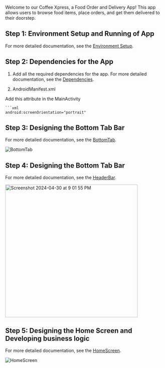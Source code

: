 Welcome to our Coffee Xpress, a Food Order and Delivery App! This app allows users to browse food items, place orders, and get them delivered to their doorstep.


## Step 1: Environment Setup and Running of App

For more detailed documentation, see the [Environment Setup](./Readme/EnvironmentSetup.md).

## Step 2: Dependencies for the App

1. Add all the required dependencies for the app. For more detailed documentation, see the [Dependencies](./Readme/Dependencies.md).

2. AndroidManifest.xml

Add this attribute in the MainActivity

    ```xml
    android:screenOrientation="portrait"

## Step 3: Designing the Bottom Tab Bar

For more detailed documentation, see the [BottomTab](./Readme/BottomTab.md).

![BottomTab](https://github.com/sarguru1981/Coffee_Xpress/assets/4471129/3c1758ac-a934-4b27-a34e-fce133f0f5ac)


## Step 4: Designing the Bottom Tab Bar

For more detailed documentation, see the [HeaderBar](./Readme/HeaderBar.md).

<img width="422" alt="Screenshot 2024-04-30 at 9 01 55 PM" src="https://github.com/sarguru1981/Coffee_Xpress/assets/4471129/06c5758a-9156-4dfa-8b54-bcf8d4749de6">

## Step 5: Designing the Home Screen and Developing business logic

For more detailed documentation, see the [HomeScreen](./Readme/HomeScreen.md).

![HomeScreen](https://github.com/sarguru1981/Coffee_Xpress/assets/4471129/235e33cd-2dbd-40d0-8857-9928aee8e3b1)



